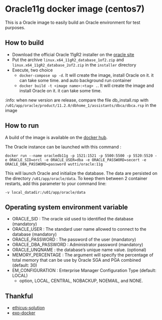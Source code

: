 # Oracle11g docker image (centos7)

This is a Oracle image to easily build an Oracle environment for test purposes.

## How to build

- Download the official Oracle 11gR2 installer on the [oracle site](http://www.oracle.com/technetwork/database/enterprise-edition/downloads/index.html)
- Put the archive `linux.x64_11gR2_database_1of2.zip` and `linux.x64_11gR2_database_2of2.zip` in the `installer` directory
- Execute, two choice 
    - `docker-compose up -d`. It will create the image, install Oracle on it. it can take some time. and auto background run container
    - `docker build -t <image name>:<tag> .`. It will create the image and install Oracle on it. it can take some time.
    
:info: when new version are release, compare the file db_install.rsp with ``/u01/app/oracle/product/11.2.0/dbhome_1/assistants/dbca/dbca.rsp`` in the image

## How to run

A build of the image is available on the [docker hub](https://hub.docker.com/r/bedwuttipong/docsdocker/).

The Oracle instance can be launched with this command :
```
docker run --name oracledb11g -p 1521:1521 -p 5500:5500 -p 5520:5520 -e ORACLE_SID=orcl -e ORACLE_USER=dba -e ORACLE_PASSWORD=secert -e ORACLE_DBA_PASSWORD=password wutti/oracle:11g
```

This will launch Oracle and initialize the database.
The data are persisted on the directory `/u01/app/oracle/data`. To keep them between 2 container restarts, add this parameter to your command line:
```
-v local_datadir:/u01/app/oracle/data
```

## Operating system environment variable
- ORACLE_SID : The oracle sid used to identified the database (mandatory)
- ORACLE_USER : The standard user name allowed to connect to the database (mandatory)
- ORACLE_PASSWORD : The password of the user (mandatory)
- ORACLE_DBA_PASSWORD : Administrator password (mandatory)
- ORACLE_UNQNAME : the database’s unique name value. (optional)
- MEMORY_PERCENTAGE : The argument will specify the percentage of total memory that can be use by Oracle SGA and PGA combined (default: 30)
- EM_CONFIGURATION : Enterprise Manager Configuration Type (default: LOCAL)
    - option, LOCAL, CENTRAL, NOBACKUP, NOEMAIL, and NONE.
    
## Thankful
* [ethicus-solution](https://github.com/ethicus-solution/docker-oracle11g)
* [exo-docker](https://github.com/exo-docker/exo-oracle)

